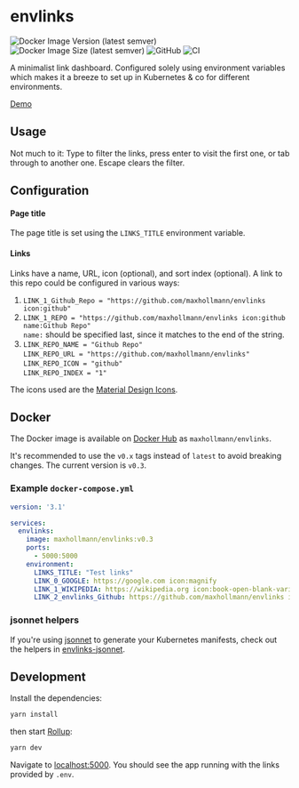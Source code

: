 # envlinks

![Docker Image Version (latest semver)](https://img.shields.io/docker/v/maxhollmann/envlinks?sort=semver)
![Docker Image Size (latest semver)](https://img.shields.io/docker/image-size/maxhollmann/envlinks?sort=semver)
![GitHub](https://img.shields.io/github/license/maxhollmann/envlinks)
![CI](https://github.com/maxhollmann/envlinks/workflows/CI/badge.svg)

A minimalist link dashboard. Configured solely using environment variables which makes it a breeze to set up in Kubernetes & co for different environments.

[Demo](https://envlinks-demo.vercel.app/)

## Usage

Not much to it: Type to filter the links, press enter to visit the first one, or tab through to another one. Escape clears the filter.

## Configuration

#### Page title

The page title is set using the `LINKS_TITLE` environment variable.

#### Links

Links have a name, URL, icon (optional), and sort index (optional). A link to this repo could be configured in various ways:

1. `LINK_1_Github_Repo = "https://github.com/maxhollmann/envlinks icon:github"`
1. `LINK_1_REPO = "https://github.com/maxhollmann/envlinks icon:github name:Github Repo"` \
   `name:` should be specified last, since it matches to the end of the string.
1. `LINK_REPO_NAME = "Github Repo"` \
   `LINK_REPO_URL = "https://github.com/maxhollmann/envlinks"` \
   `LINK_REPO_ICON = "github"` \
   `LINK_REPO_INDEX = "1"`

The icons used are the [Material Design Icons](https://pictogrammers.com/library/mdi/).


## Docker

The Docker image is available on [Docker Hub](https://hub.docker.com/r/maxhollmann/envlinks) as `maxhollmann/envlinks`.

It's recommended to use the `v0.x` tags instead of `latest` to avoid breaking changes. The current version is `v0.3`.

### Example `docker-compose.yml`

```yaml
version: '3.1'

services:
  envlinks:
    image: maxhollmann/envlinks:v0.3
    ports:
      - 5000:5000
    environment:
      LINKS_TITLE: "Test links"
      LINK_0_GOOGLE: https://google.com icon:magnify
      LINK_1_WIKIPEDIA: https://wikipedia.org icon:book-open-blank-variant
      LINK_2_envlinks_Github: https://github.com/maxhollmann/envlinks icon:github
```

### jsonnet helpers

If you're using [jsonnet](https://jsonnet.org/) to generate your Kubernetes manifests, check out the helpers in [envlinks-jsonnet](envlinks-jsonnet).


## Development

Install the dependencies:

```bash
yarn install
```

then start [Rollup](https://rollupjs.org):

```bash
yarn dev
```

Navigate to [localhost:5000](http://localhost:5000). You should see the app running with the links provided by `.env`.
